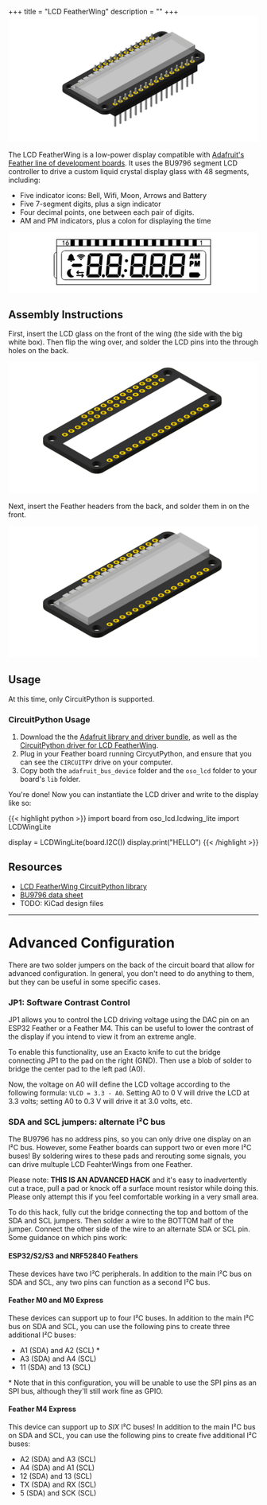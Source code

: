 +++
title = "LCD FeatherWing"
description =  ""
+++
![A rendering of the LCD FeatherWing](/products/lcdwing/lcdwing.png)

The LCD FeatherWing is a low-power display compatible with [Adafruit's Feather line of development boards](https://www.adafruit.com/category/830). It uses the BU9796 segment LCD controller to drive a custom liquid crystal display glass with 48 segments, including: 

* Five indicator icons: Bell, Wifi, Moon, Arrows and Battery
* Five 7-segment digits, plus a sign indicator
* Four decimal points, one between each pair of digits.
* AM and PM indicators, plus a colon for displaying the time

![A diagram of the display](/products/lcdwing/display.png)

## Assembly Instructions

First, insert the LCD glass on the front of the wing (the side with the big white box). Then flip the wing over, and solder the LCD pins into the through holes on the back.

![Animation: inserting the LCD](/products/lcdwing/step1.gif)

Next, insert the Feather headers from the back, and solder them in on the front.

![Animation: inserting the LCD](/products/lcdwing/step2.gif)

## Usage

At this time, only CircuitPython is supported.

### CircuitPython Usage

1. Download the the [Adafruit library and driver bundle](https://github.com/adafruit/Adafruit_CircuitPython_Bundle), as well as the [CircuitPython driver for LCD FeatherWing](https://github.com/joeycastillo/OSO_CircuitPython_LCD). 
2. Plug in your Feather board running CircyutPython, and ensure that you can see the `CIRCUITPY` drive on your computer.
3. Copy both the `adafruit_bus_device` folder and the `oso_lcd` folder to your board's `lib` folder.

You're done! Now you can instantiate the LCD driver and write to the display like so: 

{{< highlight python >}}
import board
from oso_lcd.lcdwing_lite import LCDWingLite

display = LCDWingLite(board.I2C())
display.print("HELLO")
{{< /highlight >}}

## Resources

* [LCD FeatherWing CircuitPython library](https://github.com/joeycastillo/OSO_CircuitPython_LCD)
* [BU9796 data sheet](bu9796axxx-e.pdf)
* TODO: KiCad design files

---

# Advanced Configuration

There are two solder jumpers on the back of the circuit board that allow for advanced configuration. In general, you don't need to do anything to them, but they can be useful in some specific cases.

### JP1: Software Contrast Control

JP1 allows you to control the LCD driving voltage using the DAC pin on an ESP32 Feather or a Feather M4. This can be useful to lower the contrast of the display if you intend to view it from an extreme angle. 

To enable this functionality, use an Exacto knife to cut the bridge connecting JP1 to the pad on the right (GND). Then use a blob of solder to bridge the center pad to the left pad (A0).

Now, the voltage on A0 will define the LCD voltage according to the following formula: `VLCD = 3.3 - A0`. Setting A0 to 0 V will drive the LCD at 3.3 volts; setting A0 to 0.3 V will drive it at 3.0 volts, etc. 

### SDA and SCL jumpers: alternate I²C bus

The BU9796 has no address pins, so you can only drive one display on an I²C bus. However, some Feather boards can support two or even more I²C buses! By soldering wires to these pads and rerouting some signals, you can drive multuple LCD FeahterWings from one Feather. 

Please note: **THIS IS AN ADVANCED HACK** and it's easy to inadvertently cut a trace, pull a pad or knock off a surface mount resistor while doing this. Please only attempt this if you feel comfortable working in a very small area.

To do this hack, fully cut the bridge connecting the top and bottom of the SDA and SCL jumpers. Then solder a wire to the BOTTOM half of the jumper. Connect the other side of the wire to an alternate SDA or SCL pin. Some guidance on which pins work: 

#### ESP32/S2/S3 and NRF52840 Feathers

These devices have two I²C peripherals. In addition to the main I²C bus on SDA and SCL, any two pins can function as a second I²C bus.

#### Feather M0 and M0 Express

These devices can support up to four I²C buses. In addition to the main I²C bus on SDA and SCL, you can use the following pins to create three additional I²C buses:

* A1 (SDA) and A2 (SCL) \*
* A3 (SDA) and A4 (SCL)
* 11 (SDA) and 13 (SCL)

\* Note that in this configuration, you will be unable to use the SPI pins as an SPI bus, although they'll still work fine as GPIO.

#### Feather M4 Express

This device can support up to *SIX* I²C buses! In addition to the main I²C bus on SDA and SCL, you can use the following pins to create five additional I²C buses:

* A2 (SDA) and A3 (SCL)
* A4 (SDA) and A1 (SCL)
* 12 (SDA) and 13 (SCL)
* TX (SDA) and RX (SCL)
* 5 (SDA) and SCK (SCL)
